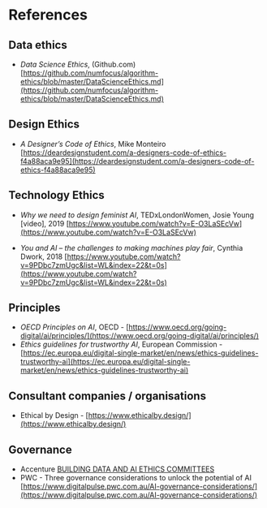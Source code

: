 # References

## Data ethics

- *Data Science Ethics*, (Github.com) [https://github.com/numfocus/algorithm-ethics/blob/master/DataScienceEthics.md](https://github.com/numfocus/algorithm-ethics/blob/master/DataScienceEthics.md)

## Design Ethics

- *A Designer’s Code of Ethics*, Mike Monteiro [https://deardesignstudent.com/a-designers-code-of-ethics-f4a88aca9e95](https://deardesignstudent.com/a-designers-code-of-ethics-f4a88aca9e95)

## Technology Ethics

- *Why we need to design feminist AI*, TEDxLondonWomen, Josie Young [video], 2019 [https://www.youtube.com/watch?v=E-O3LaSEcVw](https://www.youtube.com/watch?v=E-O3LaSEcVw)

- *You and AI – the challenges to making machines play fair*, Cynthia Dwork, 2018 [https://www.youtube.com/watch?v=9PDbc7zmUgc&list=WL&index=22&t=0s](https://www.youtube.com/watch?v=9PDbc7zmUgc&list=WL&index=22&t=0s)

## Principles

- *OECD Principles on AI*, OECD - [https://www.oecd.org/going-digital/ai/principles/](https://www.oecd.org/going-digital/ai/principles/)
- *Ethics guidelines for trustworthy AI*, European Commission - [https://ec.europa.eu/digital-single-market/en/news/ethics-guidelines-trustworthy-ai](https://ec.europa.eu/digital-single-market/en/news/ethics-guidelines-trustworthy-ai)

## Consultant companies / organisations

- Ethical by Design - [https://www.ethicalby.design/](https://www.ethicalby.design/)

## Governance

- Accenture [BUILDING DATA AND AI ETHICS COMMITTEES](https://www.accenture.com/_acnmedia/PDF-107/Accenture-AI-And-Data-Ethics-Committee-Report-11.pdf#zoom=50)
- PWC - Three governance considerations to unlock the potential of AI [https://www.digitalpulse.pwc.com.au/AI-governance-considerations/](https://www.digitalpulse.pwc.com.au/AI-governance-considerations/)
